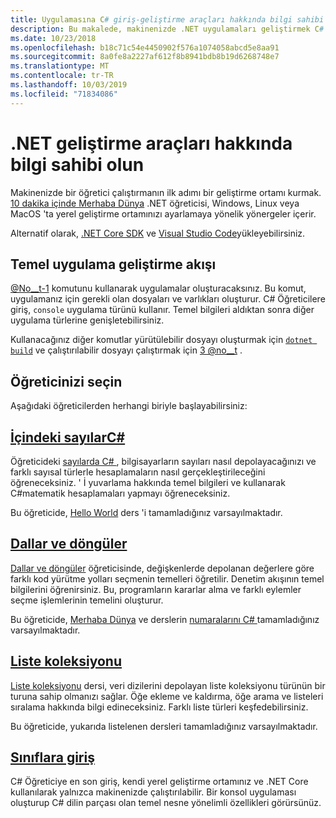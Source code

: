 ```yaml
---
title: Uygulamasına C# giriş-geliştirme araçları hakkında bilgi sahibi olma
description: Bu makalede, makinenizde .NET uygulamaları geliştirmek C# için kullanacağınız araçlara temel bir giriş sunulmaktadır.
ms.date: 10/23/2018
ms.openlocfilehash: b18c71c54e4450902f576a1074058abcd5e8aa91
ms.sourcegitcommit: 8a0fe8a2227af612f8b8941bdb8b19d6268748e7
ms.translationtype: MT
ms.contentlocale: tr-TR
ms.lasthandoff: 10/03/2019
ms.locfileid: "71834086"
---
```

# <a name="become-familiar-with-the-net-development-tools"></a>.NET geliştirme araçları hakkında bilgi sahibi olun

Makinenizde bir öğretici çalıştırmanın ilk adımı bir geliştirme ortamı kurmak.
[10 dakika içinde Merhaba Dünya](https://dotnet.microsoft.com/learn/dotnet/hello-world-tutorial/intro) .NET öğreticisi, Windows, Linux veya MacOS 'ta yerel geliştirme ortamınızı ayarlamaya yönelik yönergeler içerir.

Alternatif olarak, [.NET Core SDK](https://dotnet.microsoft.com/download) ve [Visual Studio Code](https://code.visualstudio.com/)yükleyebilirsiniz.

## <a name="basic-application-development-flow"></a>Temel uygulama geliştirme akışı

[@No__t-1](../../../core/tools/dotnet-new.md) komutunu kullanarak uygulamalar oluşturacaksınız. Bu komut, uygulamanız için gerekli olan dosyaları ve varlıkları oluşturur. C# Öğreticilere giriş, `console` uygulama türünü kullanır. Temel bilgileri aldıktan sonra diğer uygulama türlerine genişletebilirsiniz.

Kullanacağınız diğer komutlar yürütülebilir dosyayı oluşturmak için [`dotnet build`](../../../core/tools/dotnet-build.md) ve çalıştırılabilir dosyayı çalıştırmak için [3 @no__t](../../../core/tools/dotnet-run.md) .

## <a name="pick-your-tutorial"></a>Öğreticinizi seçin

Aşağıdaki öğreticilerden herhangi biriyle başlayabilirsiniz:

## <a name="numbers-in-cnumbers-in-csharp-localmd"></a>[İçindeki sayılarC#](numbers-in-csharp-local.md)

Öğreticideki [sayılarda C# ](numbers-in-csharp-local.md) , bilgisayarların sayıları nasıl depolayacağınızı ve farklı sayısal türlerle hesaplamaların nasıl gerçekleştirileceğini öğreneceksiniz. ' İ yuvarlama hakkında temel bilgileri ve kullanarak C#matematik hesaplamaları yapmayı öğreneceksiniz.

Bu öğreticide, [Hello World](hello-world.yml) ders 'i tamamladığınız varsayılmaktadır.

## <a name="branches-and-loopsbranches-and-loops-localmd"></a>[Dallar ve döngüler](branches-and-loops-local.md)

[Dallar ve döngüler](branches-and-loops-local.md) öğreticisinde, değişkenlerde depolanan değerlere göre farklı kod yürütme yolları seçmenin temelleri öğretilir. Denetim akışının temel bilgilerini öğrenirsiniz. Bu, programların kararlar alma ve farklı eylemler seçme işlemlerinin temelini oluşturur.

Bu öğreticide, [Merhaba Dünya](hello-world.yml) ve derslerin [numaralarını C# ](numbers-in-csharp-local.md) tamamladığınız varsayılmaktadır.

## <a name="list-collectionarrays-and-collectionsmd"></a>[Liste koleksiyonu](arrays-and-collections.md)

[Liste koleksiyonu](arrays-and-collections.md) dersi, veri dizilerini depolayan liste koleksiyonu türünün bir turuna sahip olmanızı sağlar. Öğe ekleme ve kaldırma, öğe arama ve listeleri sıralama hakkında bilgi edineceksiniz. Farklı liste türleri keşfedebilirsiniz. 

Bu öğreticide, yukarıda listelenen dersleri tamamladığınız varsayılmaktadır.

## <a name="introduction-to-classesintroduction-to-classesmd"></a>[Sınıflara giriş](introduction-to-classes.md)

C# Öğreticiye en son giriş, kendi yerel geliştirme ortamınız ve .NET Core kullanılarak yalnızca makinenizde çalıştırılabilir.
Bir konsol uygulaması oluşturup C# dilin parçası olan temel nesne yönelimli özellikleri görürsünüz.
